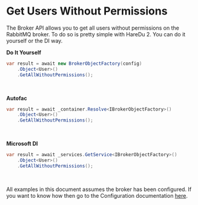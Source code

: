 # Get Users Without Permissions

The Broker API allows you to get all users without permissions on the RabbitMQ broker. To do so is pretty simple with HareDu 2. You can do it yourself or the DI way.

**Do It Yourself**

```c#
var result = await new BrokerObjectFactory(config)
    .Object<User>()
    .GetAllWithoutPermissions();
```
<br>

**Autofac**

```c#
var result = await _container.Resolve<IBrokerObjectFactory>()
    .Object<User>()
    .GetAllWithoutPermissions();
```
<br>

**Microsoft DI**

```c#
var result = await _services.GetService<IBrokerObjectFactory>()
    .Object<User>()
    .GetAllWithoutPermissions();
```
<br>

All examples in this document assumes the broker has been configured. If you want to know how then go to the Configuration documentation [here](https://github.com/ahives/HareDu2/blob/master/docs/deprecated/configuration.md).

